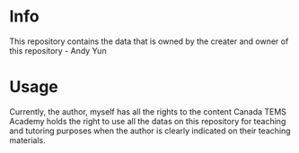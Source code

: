 # Info
This repository contains the data that is owned by the creater and owner of this repository - Andy Yun
# Usage
Currently, the author, myself has all the rights to the content
Canada TEMS Academy holds the right to use all the datas on this repository for teaching and tutoring purposes when the author is clearly indicated on their teaching materials.